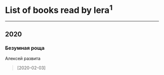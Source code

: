 # List of books read by lera<sup>1</sup>
---

## 2020

### Безумная роща
Алексей развита
> [2020-02-03] 



